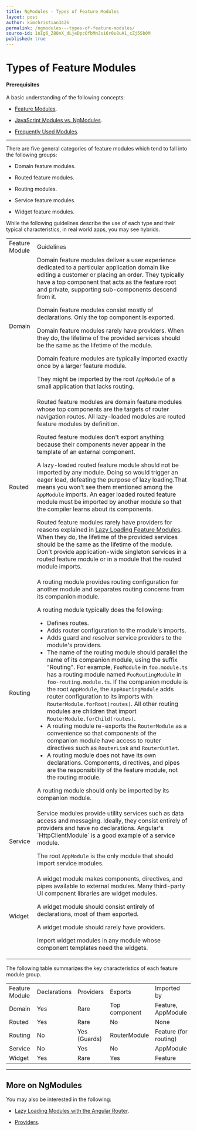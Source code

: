 ```yaml
---
title: NgModules - Types of Feature Modules
layout: post
author: kimchristian3426
permalink: /ngmodules---types-of-feature-modules/
source-id: 1oIg6_Z88nX_dLjeDpcOfbMnJsi6r0u8uA1_cZj5Sb0M
published: true
---
```

# **Types of Feature Modules**

#### **Prerequisites**

A basic understanding of the following concepts:

* [Feature Modules](https://github.com/angular/angular/blob/master/aio/content/guide/guide/feature-modules).

* [JavaScript Modules vs. NgModules](https://github.com/angular/angular/blob/master/aio/content/guide/guide/ngmodule-vs-jsmodule).

* [Frequently Used Modules](https://github.com/angular/angular/blob/master/aio/content/guide/guide/frequent-ngmodules).

* * *


There are five general categories of feature modules which tend to fall into the following groups:

* Domain feature modules.

* Routed feature modules.

* Routing modules.

* Service feature modules.

* Widget feature modules.

While the following guidelines describe the use of each type and their typical characteristics, in real world apps, you may see hybrids.

<table>
  <tr>
    <td>Feature Module</td>
    <td>Guidelines</td>
  </tr>
  <tr>
    <td>Domain</td>
    <td>Domain feature modules deliver a user experience dedicated to a particular application domain like editing a customer or placing an order.
They typically have a top component that acts as the feature root and private, supporting sub-components descend from it. Domain feature modules consist mostly of declarations. Only the top component is exported. Domain feature modules rarely have providers. When they do, the lifetime of the provided services should be the same as the lifetime of the module. Domain feature modules are typically imported exactly once by a larger feature module. They might be imported by the root `AppModule` of a small application that lacks routing.</td>
  </tr>
  <tr>
    <td>Routed</td>
    <td>Routed feature modules are domain feature modules whose top components are the targets of router navigation routes.
All lazy-loaded modules are routed feature modules by definition. Routed feature modules don't export anything because their components never appear in the template of an external component. A lazy-loaded routed feature module should not be imported by any module. Doing so would trigger an eager load, defeating the purpose of lazy loading.That means you won’t see them mentioned among the `AppModule` imports. An eager loaded routed feature module must be imported by another module so that the compiler learns about its components. Routed feature modules rarely have providers for reasons explained in [Lazy Loading Feature Modules](/guide/lazy-loading-ngmodules). When they do, the lifetime of the provided services should be the same as the lifetime of the module. Don't provide application-wide singleton services in a routed feature module or in a module that the routed module imports.</td>
  </tr>
  <tr>
    <td>Routing</td>
    <td>A routing module provides routing configuration for another module and separates routing concerns from its companion module. A routing module typically does the following: <ul> <li>Defines routes.</li> <li>Adds router configuration to the module's imports.</li> <li>Adds guard and resolver service providers to the module's providers.</li> <li>The name of the routing module should parallel the name of its companion module, using the suffix "Routing". For example, <code>FooModule</code> in <code>foo.module.ts</code> has a routing module named <code>FooRoutingModule</code> in <code>foo-routing.module.ts</code>. If the companion module is the root <code>AppModule</code>, the <code>AppRoutingModule</code> adds router configuration to its imports with <code>RouterModule.forRoot(routes)</code>. All other routing modules are children that import <code>RouterModule.forChild(routes)</code>.</li> <li>A routing module re-exports the <code>RouterModule</code> as a convenience so that components of the companion module have access to router directives such as <code>RouterLink</code> and <code>RouterOutlet</code>.</li> <li>A routing module does not have its own declarations. Components, directives, and pipes are the responsibility of the feature module, not the routing module.</li> </ul> A routing module should only be imported by its companion module.</td>
  </tr>
  <tr>
    <td>Service</td>
    <td>Service modules provide utility services such as data access and messaging. Ideally, they consist entirely of providers and have no declarations. Angular's `HttpClientModule` is a good example of a service module. The root `AppModule` is the only module that should import service modules.</td>
  </tr>
  <tr>
    <td>Widget</td>
    <td>A widget module makes components, directives, and pipes available to external modules. Many third-party UI component libraries are widget modules. A widget module should consist entirely of declarations, most of them exported. A widget module should rarely have providers. Import widget modules in any module whose component templates need the widgets.</td>
  </tr>
</table>


The following table summarizes the key characteristics of each feature module group.

<table>
  <tr>
    <td>Feature Module</td>
    <td>Declarations</td>
    <td>Providers</td>
    <td>Exports</td>
    <td>Imported by</td>
  </tr>
  <tr>
    <td>Domain</td>
    <td>Yes</td>
    <td>Rare</td>
    <td>Top component</td>
    <td>Feature, AppModule</td>
  </tr>
  <tr>
    <td>Routed</td>
    <td>Yes</td>
    <td>Rare</td>
    <td>No</td>
    <td>None</td>
  </tr>
  <tr>
    <td>Routing</td>
    <td>No</td>
    <td>Yes (Guards)</td>
    <td>RouterModule</td>
    <td>Feature (for routing)</td>
  </tr>
  <tr>
    <td>Service</td>
    <td>No</td>
    <td>Yes</td>
    <td>No</td>
    <td>AppModule</td>
  </tr>
  <tr>
    <td>Widget</td>
    <td>Yes</td>
    <td>Rare</td>
    <td>Yes</td>
    <td>Feature</td>
  </tr>
</table>


* * *


## **More on NgModules**

You may also be interested in the following:

* [Lazy Loading Modules with the Angular Router](https://github.com/angular/angular/blob/master/aio/content/guide/guide/lazy-loading-ngmodules).

* [Providers](https://github.com/angular/angular/blob/master/aio/content/guide/guide/providers).

